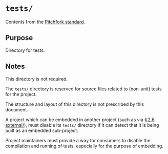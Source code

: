 # `tests/`

Contents from the [Pitchfork standard](https://api.csswg.org/bikeshed/?force=1&url=https://raw.githubusercontent.com/vector-of-bool/pitchfork/develop/data/spec.bs#tld.extras).

## Purpose

Directory for tests.

## Notes

This directory is not required.

The `tests/` directory is reserved for source files related to (non-unit) tests for the project.

The structure and layout of this directory is not prescribed by this document.

A project which can be embedded in another project (such as via [§ 2.6 external/](https://api.csswg.org/bikeshed/?force=1&url=https://raw.githubusercontent.com/vector-of-bool/pitchfork/develop/data/spec.bs#tld.external)), must disable its `tests/` directory if it can detect that it is being built as an embedded sub-project.

Project maintainers must provide a way for consumers to disable the compilation and running of tests, especially for the purpose of embedding.